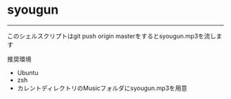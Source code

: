 # syougun
---
このシェルスクリプトはgit push origin masterをするとsyougun.mp3を流します

推奨環境
* Ubuntu
* zsh
* カレントディレクトリのMusicフォルダにsyougun.mp3を用意
